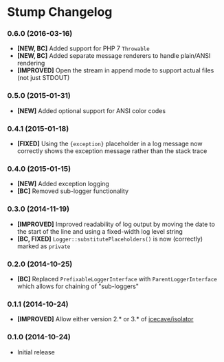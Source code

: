 # Stump Changelog

### 0.6.0 (2016-03-16)

* **[NEW, BC]** Added support for PHP 7 `Throwable`
* **[NEW, BC]** Added separate message renderers to handle plain/ANSI rendering
* **[IMPROVED]** Open the stream in append mode to support actual files (not just STDOUT)

### 0.5.0 (2015-01-31)

* **[NEW]** Added optional support for ANSI color codes

### 0.4.1 (2015-01-18)

* **[FIXED]** Using the `{exception}` placeholder in a log message now correctly shows the exception message rather than the stack trace

### 0.4.0 (2015-01-15)

* **[NEW]** Added exception logging
* **[BC]** Removed sub-logger functionality

### 0.3.0 (2014-11-19)

* **[IMPROVED]** Improved readability of log output by moving the date to the start of the line and using a fixed-width log level string
* **[BC, FIXED]** `Logger::substitutePlaceholders()` is now (correctly) marked as `private`

### 0.2.0 (2014-10-25)

* **[BC]** Replaced `PrefixableLoggerInterface` with `ParentLoggerInterface` which allows for chaining of "sub-loggers"

### 0.1.1 (2014-10-24)

* **[IMPROVED]** Allow either version 2.* or 3.* of [icecave/isolator](https://github.com/isolator)

### 0.1.0 (2014-10-24)

* Initial release

